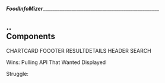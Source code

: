 
_____FoodInfoMizer______________________________________________________





..		
Components	
----------------------------------
CHARTCARD
FOOOTER
RESULTDETAILS
HEADER
SEARCH







Wins: Pulling API That Wanted Displayed 

Struggle: